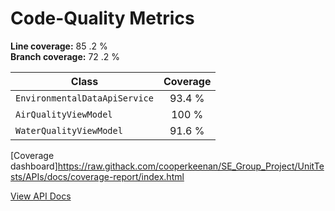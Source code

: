 # Code-Quality Metrics

**Line coverage:** 85 .2 %  
**Branch coverage:** 72 .2 %

| Class                           | Coverage |
|---------------------------------|:--------:|
| `EnvironmentalDataApiService`   | 93.4 %   |
| `AirQualityViewModel`           | 100 %    |
| `WaterQualityViewModel`         | 91.6 %   |

[Coverage dashboard]<https://raw.githack.com/cooperkeenan/SE_Group_Project/UnitTests/APIs/docs/coverage-report/index.html>

[View API Docs](https://raw.githack.com/cooperkeenan/SE_Group_Project/UnitTests%2FAPIs/docs/api-docs/site/index.html)

